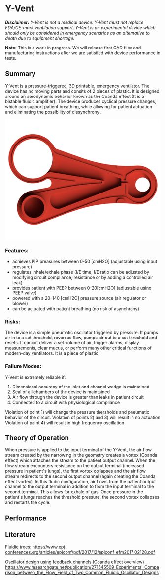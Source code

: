 # Y-Vent
 
***Disclaimer:** Y-Vent is not a medical device. Y-Vent must not replace FDA/CE-mark ventilation support. Y-Vent is an experimental device which should only be considered in emergency scenarios as an alternative to death due to equipment shortage.*

**Note:** This is a work in progress. We will release first CAD files and manufacturing instructions after we are satisifed with device performance in tests.  

## Summary

Y-Vent is a pressure-triggered, 3D printable, emergency ventilator. The device has no moving parts and consits of 2 pieces of plastic. It is designed around an aerodynamic behavior known as the Coandă effect (It is a bistable fluidic amplifier). The device produces cyclical pressure changes, which can support patient breathing, while allowing for patient actuation and eliminating the possibility of dissynchrony .

![YVENT](https://github.com/MSwoboda/yvent/blob/master/images/noBG.png?raw=true "Y-Vent Inside")


### Features:

- achieves PIP preasures between 0-50 [cmH2O] (adjustable using input pressure)
- regulates inhale/exhale phase (I/E time, I/E ratio can be adjusted by modifying circuit compliance, resistance or by adding a controlled air leak)
- provides patient with PEEP between 0-20[cmH2O] (adjustable using PEEP valve)
- powered with a 20-140 [cmH2O] pressure source (air regulator or blower)  
- can be actuated with patient breathing (no risk of asynchrony)
 
### Risks:

The device is a simple pneumatic oscillator triggered by pressure. It pumps air in to a set threshold, reverses flow, pumps air out to a set threshold and resets. It cannot deliver a set volume of air, trigger alarms, display measurements, clear mucus, or perform many other critical functions of modern-day ventilators. It is a piece of plastic.

### Failure Modes:

Y-Vent is extremely reliable if:
1) Dimensional accuracy of the inlet and channel wedge is maintained
2) Seal of all chambers of the device is maintained
3) Air flow through the device is greater than leaks in patient circuit
4) Connected to a circuit with physiological compliance

Violation of point 1) will change the pressure thersholds and pneumatic behavior of the circuit.
Violation of points 2) and 3) will result in no actuation 
Violation of point 4) will result in high frequency oscillation

## Theory of Operation

When pressure is applied to the input terminal of the Y-Vent, the air flow stream created by the narrowing in the geometry creates a vortex (Coanda effect) which attaches the stream to the patient output channel. When the flow stream encounters resistance on the output terminal (increased pressure in patient's lungs), the first vortex collapses and the air flow stream redirects to the second output channel (again creating the Coanda effect vortex). In this fludic configuration, air flows from the patient output channel to the output terminal in addition to from the input terminal to the second terminal. This allows for exhale of gas. Once pressure in the patient's lungs reaches the threshold pressure, the second vortex collapses and restarts the cycle.

## Performance


## Literature

Fluidic trees: https://www.epj-conferences.org/articles/epjconf/pdf/2017/12/epjconf_efm2017_02128.pdf

Oscillator design using feedback channels (Coanda effect overview)
https://www.researchgate.net/publication/271645509_Experimental_Comparison_between_the_Flow_Field_of_Two_Common_Fluidic_Oscillator_Designs





